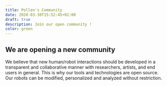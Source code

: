 ```yaml
---
title: Pollen's Community
date: 2020-03-30T15:52:45+02:00
draft: true
description: Join our open community !
color: green
---
```


## We are opening a new community

We believe that new human/robot interactions should be developed in a
transparent and collaborative manner with researchers, artists, and end users in
general. This is why our tools and technologies are open source. Our robots can be modified,
personalized and analyzed without restriction.